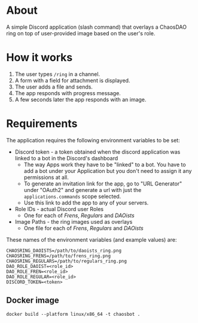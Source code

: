 # About
A simple Discord application (slash command) that overlays a ChaosDAO ring on top of user-provided image
based on the user's role.

# How it works
1. The user types `/ring` in a channel.
2. A form with a field for attachment is displayed.
3. The user adds a file and sends.
4. The app responds with progress message.
5. A few seconds later the app responds with an image.

# Requirements
The application requires the following environment variables to be set:
- Discord token - a token obtained when the discord application was linked to a bot in the Discord's dashboard
  - The way Apps work they have to be "linked" to a bot. You have to add a bot under your Application but you don't need to assign it any permissions at all.
  - To generate an invitation link for the app, go to "URL Generator" under "OAuth2" and generate a url with just the `applications.commands` scope selected.
  - Use this link to add the app to any of your servers.
- Role IDs - actual Discord user Roles
  - One for each of _Frens_, _Regulars_ and _DAOists_
- Image Paths - the ring images used as overlays
  - One file for each of _Frens_, _Regulars_ and _DAOists_

These names of the environment variables (and example values) are:
```shell
CHAOSRING_DAOISTS=/path/to/daoists_ring.png
CHAOSRING_FRENS=/path/to/frens_ring.png
CHAOSRING_REGULARS=/path/to/regulars_ring.png
DAO_ROLE_DAOIST=<role_id>
DAO_ROLE_FREN=<role_id>
DAO_ROLE_REGULAR=<role_id>
DISCORD_TOKEN=<token>
```
## Docker image
```shell
docker build --platform linux/x86_64 -t chaosbot .
```
